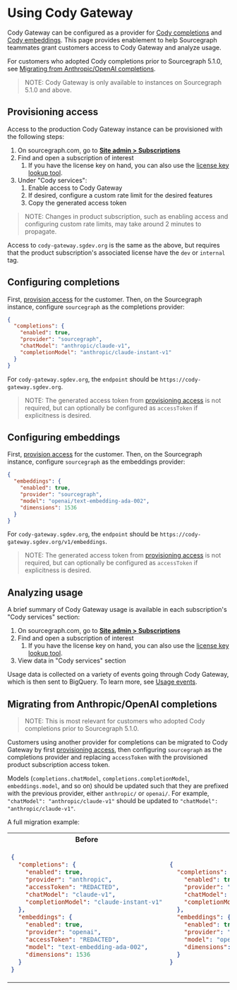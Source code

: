 # Using Cody Gateway

Cody Gateway can be configured as a provider for [Cody completions](https://docs.sourcegraph.com/cody/completions) and [Cody embeddings](https://docs.sourcegraph.com/cody/explanations/code_graph_context#embeddings).
This page provides enablement to help Sourcegraph teammates grant customers access to Cody Gateway and analyze usage.

For customers who adopted Cody completions prior to Sourcegraph 5.1.0, see [Migrating from Anthropic/OpenAI completions](#migrating-from-anthropicopenai-completions).

> NOTE: Cody Gateway is only available to instances on Sourcegraph 5.1.0 and above.

## Provisioning access

Access to the production Cody Gateway instance can be provisioned with the following steps:

1. On sourcegraph.com, go to [**Site admin > Subscriptions**](https://sourcegraph.com/site-admin/dotcom/product/subscriptions)
2. Find and open a subscription of interest
   1. If you have the license key on hand, you can also use the [license key lookup tool](https://sourcegraph.com/site-admin/dotcom/product/licenses).
3. Under "Cody services":
   1. Enable access to Cody Gateway
   2. If desired, configure a custom rate limit for the desired features
   3. Copy the generated access token

> NOTE: Changes in product subscription, such as enabling access and configuring custom rate limits, may take around 2 minutes to propagate.

Access to `cody-gateway.sgdev.org` is the same as the above, but requires that the product subscription's associated license have the `dev` or `internal` tag.

## Configuring completions

First, [provision access](#provisioning-access) for the customer.
Then, on the Sourcegraph instance, configure `sourcegraph` as the completions provider:

```json
{
  "completions": {
    "enabled": true,
    "provider": "sourcegraph",
    "chatModel": "anthropic/claude-v1",
    "completionModel": "anthropic/claude-instant-v1"
  }
}
```

For `cody-gateway.sgdev.org`, the `endpoint` should be `https://cody-gateway.sgdev.org`.

> NOTE: The generated access token from [provisioning access](#provisioning-access) is not required, but can optionally be configured as `accessToken` if explicitness is desired.

## Configuring embeddings

First, [provision access](#provisioning-access) for the customer.
Then, on the Sourcegraph instance, configure `sourcegraph` as the embeddings provider:

```json
{
  "embeddings": {
    "enabled": true,
    "provider": "sourcegraph",
    "model": "openai/text-embedding-ada-002",
    "dimensions": 1536
  }
}
```

For `cody-gateway.sgdev.org`, the `endpoint` should be `https://cody-gateway.sgdev.org/v1/embeddings`.

> NOTE: The generated access token from [provisioning access](#provisioning-access) is not required, but can optionally be configured as `accessToken` if explicitness is desired.

## Analyzing usage

A brief summary of Cody Gateway usage is available in each subscription's "Cody services" section:

1. On sourcegraph.com, go to [**Site admin > Subscriptions**](https://sourcegraph.com/site-admin/dotcom/product/subscriptions)
2. Find and open a subscription of interest
   1. If you have the license key on hand, you can also use the [license key lookup tool](https://sourcegraph.com/site-admin/dotcom/product/licenses).
3. View data in "Cody services" section

Usage data is collected on a variety of events going through Cody Gateway, which is then sent to BigQuery. To learn more, see [Usage events](./index.md#usage-events).

## Migrating from Anthropic/OpenAI completions

> NOTE: This is most relevant for customers who adopted Cody completions prior to Sourcegraph 5.1.0.

Customers using another provider for completions can be migrated to Cody Gateway by first [provisioning access](#provisioning-access), then configuring `sourcegraph` as the completions provider and replacing `accessToken` with the provisioned product subscription access token.

Models (`completions.chatModel`, `completions.completionModel`, `embeddings.model`, and so on) should be updated such that they are prefixed with the previous provider, either `anthropic/` or `openai/`. For example, `"chatModel": "anthropic/claude-v1"` should be updated to `"chatModel": "anthropic/claude-v1"`.

A full migration example:

<table>
<tr>
<th><b>Before</b></th>
<th><b>After</b></th>
</tr>
<tr>
<td>

```json
{
  "completions": {
    "enabled": true,
    "provider": "anthropic",
    "accessToken": "REDACTED",
    "chatModel": "claude-v1",
    "completionModel": "claude-instant-v1"
  },
  "embeddings": {
    "enabled": true,
    "provider": "openai",
    "accessToken": "REDACTED",
    "model": "text-embedding-ada-002",
    "dimensions": 1536
  }
}
```

</td>
<td>

```json
{
  "completions": {
    "enabled": true,
    "provider": "sourcegraph",
    "chatModel": "anthropic/claude-v1",
    "completionModel": "anthropic/claude-instant-v1"
  },
  "embeddings": {
    "enabled": true,
    "provider": "sourcegraph",
    "model": "openai/text-embedding-ada-002",
    "dimensions": 1536
  }
}
```

</td>
</tr>
</table>
